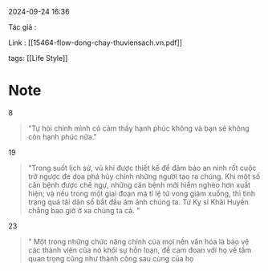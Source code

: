2024-09-24 16:36

Tác giả :

Link : [[15464-flow-dong-chay-thuviensach.vn.pdf]]

tags: [[Life Style]]
# Note

8
>"Tự hỏi chính mình có cảm thấy hạnh phúc không và bạn sẽ không còn hạnh phúc nữa."


19
>"Trong suốt lịch sử, vũ khí được thiết kế để đảm bảo an ninh rốt cuộc trở ngược đe dọa phá hủy chính những người tạo ra chúng. Khi một số căn bệnh được chế ngự, những căn bệnh mới hiểm nghèo hơn xuất hiện; và nếu trong một giai đoạn mà tỉ lệ tử vong giảm xuống, thì tình trạng quá tải dân số bắt đầu ám ảnh chúng ta. Tứ Kỵ sĩ Khải Huyền chẳng bao giờ ở xa chúng ta cả. "


23 
> " Một trong những chức năng chính của mọi nền văn hóa là bảo vệ các thành viên của nó khỏi sự hỗn loạn, để cam đoan với họ về tầm quan trọng cũng như thành công sau cùng của họ



